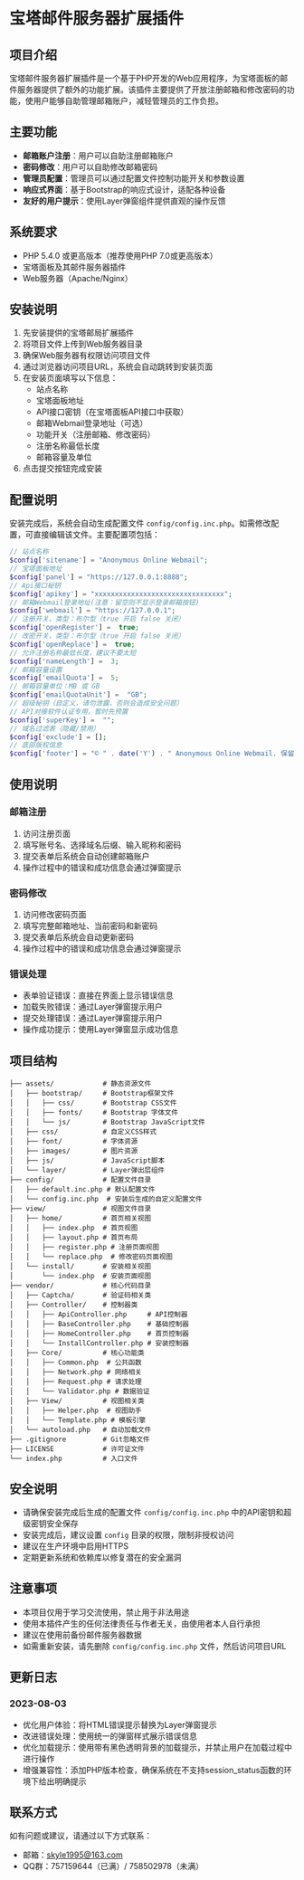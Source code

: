 # 宝塔邮件服务器扩展插件

## 项目介绍

宝塔邮件服务器扩展插件是一个基于PHP开发的Web应用程序，为宝塔面板的邮件服务器提供了额外的功能扩展。该插件主要提供了开放注册邮箱和修改密码的功能，使用户能够自助管理邮箱账户，减轻管理员的工作负担。

## 主要功能

- **邮箱账户注册**：用户可以自助注册邮箱账户
- **密码修改**：用户可以自助修改邮箱密码
- **管理员配置**：管理员可以通过配置文件控制功能开关和参数设置
- **响应式界面**：基于Bootstrap的响应式设计，适配各种设备
- **友好的用户提示**：使用Layer弹窗组件提供直观的操作反馈

## 系统要求

- PHP 5.4.0 或更高版本（推荐使用PHP 7.0或更高版本）
- 宝塔面板及其邮件服务器插件
- Web服务器（Apache/Nginx）

## 安装说明

1. 先安装提供的宝塔邮局扩展插件
2. 将项目文件上传到Web服务器目录
3. 确保Web服务器有权限访问项目文件
4. 通过浏览器访问项目URL，系统会自动跳转到安装页面
5. 在安装页面填写以下信息：
   - 站点名称
   - 宝塔面板地址
   - API接口密钥（在宝塔面板API接口中获取）
   - 邮箱Webmail登录地址（可选）
   - 功能开关（注册邮箱、修改密码）
   - 注册名称最低长度
   - 邮箱容量及单位
6. 点击提交按钮完成安装

## 配置说明

安装完成后，系统会自动生成配置文件 `config/config.inc.php`。如需修改配置，可直接编辑该文件。主要配置项包括：

```php
// 站点名称
$config['sitename'] = "Anonymous Online Webmail";
// 宝塔面板地址
$config['panel'] = "https://127.0.0.1:8888";
// Api接口秘钥
$config['apikey'] = "xxxxxxxxxxxxxxxxxxxxxxxxxxxxxxxx";
// 邮箱Webmail登录地址(注意：留空则不显示登录邮箱按钮)
$config['webmail'] = "https://127.0.0.1";
// 注册开关，类型：布尔型（true 开启 false 关闭）
$config['openRegister'] =  true;
// 改密开关，类型：布尔型（true 开启 false 关闭）
$config['openReplace'] =  true;
// 允许注册名称最低长度，建议不要太短
$config['nameLength'] =  3;
// 邮箱容量设置
$config['emailQuota'] =  5;
// 邮箱容量单位：MB 或 GB
$config['emailQuotaUnit'] =  "GB";
// 超级秘钥（自定义，请勿泄露，否则会造成安全问题）
// API对接软件认证专用，暂时先预置
$config['superKey'] =  "";
// 域名过滤表（隐藏/禁用）
$config['exclude'] = [];
// 底部版权信息
$config['footer'] = "© " . date('Y') . " Anonymous Online Webmail. 保留所有权利。";
```

## 使用说明

### 邮箱注册

1. 访问注册页面
2. 填写账号名、选择域名后缀、输入昵称和密码
3. 提交表单后系统会自动创建邮箱账户
4. 操作过程中的错误和成功信息会通过弹窗提示

### 密码修改

1. 访问修改密码页面
2. 填写完整邮箱地址、当前密码和新密码
3. 提交表单后系统会自动更新密码
4. 操作过程中的错误和成功信息会通过弹窗提示

### 错误处理

- 表单验证错误：直接在界面上显示错误信息
- 加载失败错误：通过Layer弹窗提示用户
- 提交处理错误：通过Layer弹窗提示用户
- 操作成功提示：使用Layer弹窗显示成功信息

## 项目结构

```
├── assets/            # 静态资源文件
│   ├── bootstrap/     # Bootstrap框架文件
│   │   ├── css/       # Bootstrap CSS文件
│   │   ├── fonts/     # Bootstrap 字体文件
│   │   └── js/        # Bootstrap JavaScript文件
│   ├── css/           # 自定义CSS样式
│   ├── font/          # 字体资源
│   ├── images/        # 图片资源
│   ├── js/            # JavaScript脚本
│   └── layer/         # Layer弹出层组件
├── config/            # 配置文件目录
│   ├── default.inc.php # 默认配置文件
│   └── config.inc.php  # 安装后生成的自定义配置文件
├── view/              # 视图文件目录
│   ├── home/          # 首页相关视图
│   │   ├── index.php  # 首页视图
│   │   ├── layout.php # 首页布局
│   │   ├── register.php # 注册页面视图
│   │   └── replace.php  # 修改密码页面视图
│   └── install/       # 安装相关视图
│       └── index.php  # 安装页面视图
├── vendor/            # 核心代码目录
│   ├── Captcha/       # 验证码相关类
│   ├── Controller/    # 控制器类
│   │   ├── ApiController.php     # API控制器
│   │   ├── BaseController.php    # 基础控制器
│   │   ├── HomeController.php    # 首页控制器
│   │   └── InstallController.php # 安装控制器
│   ├── Core/          # 核心功能类
│   │   ├── Common.php  # 公共函数
│   │   ├── Network.php # 网络相关
│   │   ├── Request.php # 请求处理
│   │   └── Validator.php # 数据验证
│   ├── View/          # 视图相关类
│   │   ├── Helper.php  # 视图助手
│   │   └── Template.php # 模板引擎
│   └── autoload.php   # 自动加载文件
├── .gitignore         # Git忽略文件
├── LICENSE            # 许可证文件
└── index.php          # 入口文件
```

## 安全说明

- 请确保安装完成后生成的配置文件 `config/config.inc.php` 中的API密钥和超级密钥安全保存
- 安装完成后，建议设置 `config` 目录的权限，限制非授权访问
- 建议在生产环境中启用HTTPS
- 定期更新系统和依赖库以修复潜在的安全漏洞

## 注意事项

- 本项目仅用于学习交流使用，禁止用于非法用途
- 使用本插件产生的任何法律责任与作者无关，由使用者本人自行承担
- 建议在使用前备份邮件服务器数据
- 如需重新安装，请先删除 `config/config.inc.php` 文件，然后访问项目URL

## 更新日志

### 2023-08-03
- 优化用户体验：将HTML错误提示替换为Layer弹窗提示
- 改进错误处理：使用统一的弹窗样式展示错误信息
- 优化加载提示：使用带有黑色透明背景的加载提示，并禁止用户在加载过程中进行操作
- 增强兼容性：添加PHP版本检查，确保系统在不支持session_status函数的环境下给出明确提示

## 联系方式

如有问题或建议，请通过以下方式联系：

- 邮箱：skyle1995@163.com
- QQ群：757159644（已满）/ 758502978（未满）